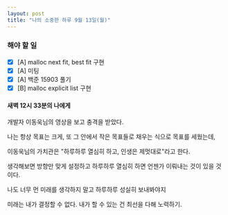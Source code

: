 ```yaml
---
layout: post
title: "나의 소중한 하루 9월 13일(월)"
---
```


### 해야 할 일

- [x] [A] malloc next fit, best fit 구현
- [x] [A] 미팅
- [x] [A] 백준 15903 풀기
- [x] [B] malloc explicit list 구현

#### 새벽 12시 33분의 나에게

개발자 이동욱님의 영상을 보고 충격을 받았다.

나는 항상 목표는 크게, 또 그 안에서 작은 목표들로 채우는 식으로 목표를 세웠는데,

이동욱님의 가치관은 "하루하루 열심히 하고, 인생은 제멋대로"라고 한다.

생각해보면 방향만 맞게 설정하고 하루하루 열심히 하면 언젠가 이뤄내는 것이 있을 것이다.

나도 너무 먼 미래를 생각하지 말고 하루하루 성실히 보내봐야지

미래는 내가 결정할 수 없다. 내가 할 수 있는 건 최선을 다해 노력하기.

